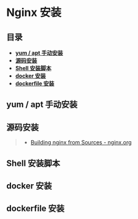 # Nginx 安装

## 目录

* **[yum / apt 手动安装](#yum--apt-手动安装)**
* **[源码安装]()**
* **[Shell 安装脚本]()**
* **[docker 安装]()**
* **[dockerfile 安装]()**


## yum / apt 手动安装

## 源码安装

> * [Building nginx from Sources - nginx.org](http://nginx.org/en/docs/configure.html)

## Shell 安装脚本

## docker 安装


## dockerfile 安装

